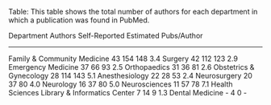 Table: This table shows the total number of authors for each department in which
a publication was found in PubMed.

Department                                      Authors   Self-Reported   Estimated   Pubs/Author
---------------------------------------------  --------  --------------  ----------  ------------
Family & Community Medicine                          43             154         148           3.4
Surgery                                              42             112         123           2.9
Emergency Medicine                                   37              66          93           2.5
Orthopaedics                                         31              36          81           2.6
Obstetrics & Gynecology                              28             114         143           5.1
Anesthesiology                                       22              28          53           2.4
Neurosurgery                                         20              37          80           4.0
Neurology                                            16              37          80           5.0
Neurosciences                                        11              57          78           7.1
Health Sciences Library & Informatics Center          7              14           9           1.3
Dental Medicine                                       -               4           0             -
